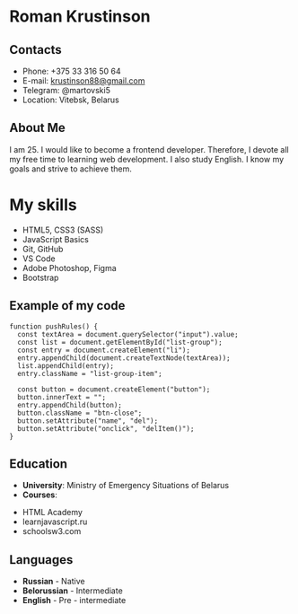 # Roman Krustinson
## Contacts
* Phone: +375 33 316 50 64
* E-mail: krustinson88@gmail.com
* Telegram: @martovski5
* Location: Vitebsk, Belarus
## About Me
I am 25. I would like to become a frontend developer. Therefore, I devote all my free time to learning web development.
I also study English. I know my goals and strive to achieve them.
# My skills
* HTML5, CSS3 (SASS)
* JavaScript Basics
* Git, GitHub
* VS Code
* Adobe Photoshop, Figma
* Bootstrap
## Example of my code
```
function pushRules() {
  const textArea = document.querySelector("input").value;
  const list = document.getElementById("list-group");
  const entry = document.createElement("li");
  entry.appendChild(document.createTextNode(textArea));
  list.appendChild(entry);
  entry.className = "list-group-item";

  const button = document.createElement("button");
  button.innerText = "";
  entry.appendChild(button);
  button.className = "btn-close";
  button.setAttribute("name", "del");
  button.setAttribute("onclick", "delItem()");
}

``` 
## Education
* **University**: Ministry of Emergency Situations of Belarus
* **Courses**:
 + HTML Academy
 + learnjavascript.ru
 + schoolsw3.com

## Languages
* **Russian** - Native
* **Belorussian** - Intermediate
* **English** - Pre - intermediate












